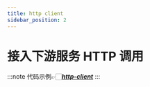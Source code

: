 ```yaml
---
title: http client
sidebar_position: 2
---
```


# 接入下游服务 HTTP 调用

:::note
代码示例👉🏻[**_http-client_**](https://talkcheap.xiaoeknow.com/erpc/erpc-examples/-/blob/master/http_request)
:::